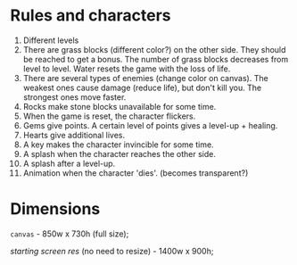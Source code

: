# Rules and characters

1. Different levels
2. There are grass blocks (different color?) on the other side. They should be reached to get a bonus. The number of grass blocks decreases from level to level. Water resets the game with the loss of life.
3. There are several types of enemies (change color on canvas). The weakest ones cause damage (reduce life), but don't kill you. The strongest ones move faster.
4. Rocks make stone blocks unavailable for some time.
5. When the game is reset, the character flickers.
6. Gems give points. A certain level of points gives a level-up + healing.
7. Hearts give additional lives.
8. A key makes the character invincible for some time.
9. A splash when the character reaches the other side.
10. A splash after a level-up.
11. Animation when the character 'dies'. (becomes transparent?)

# Dimensions
`canvas` - 850w x 730h (full size);

_starting screen res_ (no need to resize) - 1400w x 900h;
